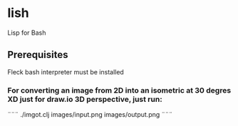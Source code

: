 # lish
Lisp for Bash

## Prerequisites
Fleck bash interpreter must be installed

### For converting an image from 2D into an isometric at 30 degres XD just for draw.io 3D perspective, just run:

¨¨¨
./imgot.clj images/input.png images/output.png
¨¨¨
